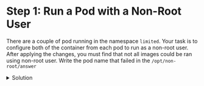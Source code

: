 # Step 1: Run a Pod with a Non-Root User

There are a couple of pod running in the namespace `limited`. Your task is to configure both of the container from each pod to run as a non-root user. After applying the changes, you must find that not all images could be ran using non-root user. Write the pod name that failed in the `/opt/non-root/answer`

<details>
  <summary>Solution</summary>

1. Edit the `dark-illusion` pod and add `runAsNonRoot` in the security context:
    ```yaml
    apiVersion: v1
    kind: Pod
    metadata:
      name: dark-illusion
      namespace: limited
    spec:
      containers:
      - name: busybox
        image: busybox:1.34
        command: ["sh", "-c", "sleep 3600"]
        securityContext:
          runAsNonRoot: true      # Add this line
    ```

2. Edit the `prime-ships` pod as the above:
    ```yaml
    apiVersion: v1
    kind: Pod
    metadata:
      name: prime-ships
      namespace: limited
    spec:
      containers:
      - image: nginx:1.23.1
        name: nginx
        securityContext:
          runAsNonRoot: true      # Add this line
    ```

3. Write the answer: `echo prime-ships > /opt/non-root/answer`

</details>
